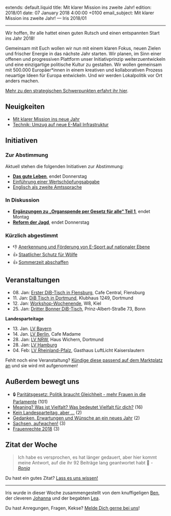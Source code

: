 extends: default.liquid
title: Mit klarer Mission ins zweite Jahr!
edition: 2018/01
date: 07 January 2018 4:00:00 +0100
email_subject: Mit klarer Mission ins zweite Jahr! — Iris 2018/01

---

Wir hoffen, Ihr alle hattet einen guten Rutsch und einen entspannten Start ins Jahr 2018!

Gemeinsam mit Euch wollen wir nun mit einem klaren Fokus, neuen Zielen und frischer Energie in das nächste Jahr starten. Wir planen, im Sinn einer offenen und progressiven Plattform unser Initiativprinzip weiterzuentwickeln und eine einzigartige politische Kultur zu gestalten. Wir wollen gemeinsam mit 500.000 Europäer\*innen in einem kreativen und kollaborativen Prozess neuartige Ideen für Europa entwickeln. Und wir werden Lokalpolitik vor Ort anders machen.

[Mehr zu den strategischen Schwerpunkten erfahrt ihr hier](https://marktplatz.bewegung.jetzt/t/mit-klarer-mission-ins-neue-jahr/14716). 

## Neuigkeiten

 - [Mit klarer Mission ins neue Jahr](https://marktplatz.bewegung.jetzt/t/mit-klarer-mission-ins-neue-jahr/14716)
 - [Technik: Umzug auf neue E-Mail Infrastruktur](https://marktplatz.bewegung.jetzt/t/technik-umzug-auf-neue-e-mail-infrastruktur/14481)

## Initiativen

### Zur Abstimmung
Aktuell stehen die folgenden Initiativen zur Abstimmung:

 - **[Das gute Leben](https://abstimmen.bewegung.jetzt/initiative/175-das-gute-leben)**, endet Donnerstag
 - [Einführung einer Wertschöpfungsabgabe](https://abstimmen.bewegung.jetzt/initiative/173-einfuhrung-einer-wertschopfungsabgabe)
 - [Englisch als zweite Amtssprache](https://abstimmen.bewegung.jetzt/initiative/170-englisch-als-zweite-amtssprache)

### In Diskussion
 - **[Ergänzungen zu „Organspende per Gesetz für alle“ Teil 1](https://abstimmen.bewegung.jetzt/initiative/176-erganzungen-zu-organspende-per-gesetz-fur-alle-teil-1)**, endet Montag
 - **[Reform der Jagd](https://abstimmen.bewegung.jetzt/initiative/177-reform-der-jagd)**, endet Donnerstag

### Kürzlich abgestimmt

 - 👎 [Anerkennung und Förderung von E-Sport auf nationaler Ebene](https://abstimmen.bewegung.jetzt/initiative/171-anerkennung-und-forderung-von-e-sport-auf-nationaler-ebene)
 - 👍 [Staatlicher Schutz für Wölfe](https://abstimmen.bewegung.jetzt/initiative/168-staatlicher-schutz-fur-wolfe)
 - 👍 [Sommerzeit abschaffen](https://abstimmen.bewegung.jetzt/initiative/158-sommerzeit-abschaffen)


## Veranstaltungen

 - 08.&nbsp;Jan: [Erster DiB-Tisch in Flensburg](https://marktplatz.bewegung.jetzt/t/erster-dib-tisch-in-flensburg/13404), Cafe Central, Flensburg
 - 11.&nbsp;Jan: [DiB Tisch in Dortmund](https://marktplatz.bewegung.jetzt/t/dib-tisch-in-dortmund/14681), Klubhaus 1249, Dortmund
 - 12.&nbsp;Jan: [Workshop-Wochenende](https://marktplatz.bewegung.jetzt/t/workshop-wochenende/14048), W8, Kiel
 - 25.&nbsp;Jan: [Dritter Bonner DiB-Tisch](https://marktplatz.bewegung.jetzt/t/dritter-bonner-dib-tisch-am-25-01-ab-18-30/14683), Prinz-Albert-Straße 73, Bonn

**Landesparteitage**
 - 13.&nbsp;Jan. [LV Bayern](https://marktplatz.bewegung.jetzt/t/landesparteitag-13-01-2018/14634)
 - 14.&nbsp;Jan. [LV Berlin](https://marktplatz.bewegung.jetzt/t/einladung-dib-landesparteitag-am-14-01-2018/13427), Cafe Madame
 - 28.&nbsp;Jan: [LV NRW](https://marktplatz.bewegung.jetzt/t/landesparteitag-und-vorstandswahlen-nrw-dib-spirit/9965), Haus Wichern, Dortmund
 - 28.&nbsp;Jan: [LV Hamburg](https://marktplatz.bewegung.jetzt/t/informationen-zum-lpt-in-hamburg-am-28-01-2017/14085)
 - 04.&nbsp;Feb: [LV Rheinland-Pfalz](https://marktplatz.bewegung.jetzt/t/landesparteitag-2018/14416), Gasthaus LuftLicht Kaiserslautern


Fehlt noch eine Veranstaltung? [Kündige diese passend auf dem Marktplatz an](https://marktplatz.bewegung.jetzt/t/veranstaltungen-fuer-iris-ankuendigen/11128?source_topic_id=2720) und sie wird mit aufgenommen!

## Außerdem bewegt uns

 - 🔒 [Paritätsgesetz: Politik braucht Gleichheit - mehr Frauen in die Parlamente](https://marktplatz.bewegung.jetzt/t/paritaetsgesetz-politik-braucht-gleichheit-mehr-frauen-in-die-parlamente/14623) (101)
 - [Meaning? Was ist Vielfalt? Was bedeutet Vielfalt für dich?](https://marktplatz.bewegung.jetzt/t/meaning-was-ist-vielfalt-was-bedeutet-vielfalt-fuer-dich/14474) (16)
 - [Kein Landesparteitag, aber …](https://marktplatz.bewegung.jetzt/t/kein-landesparteitag-aber/14731) (2)
 - [Gedanken, Erwartungen und Wünsche an ein neues Jahr](https://marktplatz.bewegung.jetzt/t/gedanken-erwartungen-und-wuensche-an-ein-neues-jahr/14665) (2)
 - [Sachsen, aufwachen!](https://marktplatz.bewegung.jetzt/t/sachsen-aufwachen/14586) (3)
 - [Frauenrechte 2018](https://marktplatz.bewegung.jetzt/t/frauenrechte-2018/14577) (3)

## Zitat der Woche

> Ich habe es versprochen, es hat länger gedauert, aber hier kommt meine Antwort, auf die ihr 92 Beiträge lang geantwortet habt 🙂
> <cite> - [Ronja](https://marktplatz.bewegung.jetzt/u/ronja/summary) </cite>

Du hast ein gutes Zitat? [Lass es uns wissen!](https://marktplatz.bewegung.jetzt/t/lustige-dib-zitate/10175)


---

Iris wurde in dieser Woche zusammengestellt von dem knuffigeligen [Ben](https://marktplatz.bewegung.jetzt/u/Ben/), der cleveren [Johanna](https://marktplatz.bewegung.jetzt/u/Johanna/) und der begabten [Lea](https://marktplatz.bewegung.jetzt/u/Leia/).

Du hast Anregungen, Fragen, Kekse? [Melde Dich gerne bei uns](https://marktplatz.bewegung.jetzt/t/neu-iris-die-woechtliche-zusammenfasssung-zum-sonntagsbrunch/10990)!

